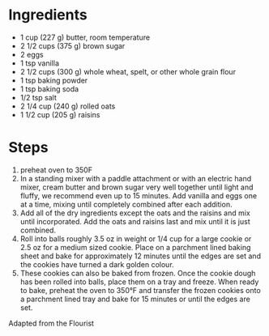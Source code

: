 # Ingredients

* 1 cup (227 g) butter, room temperature
* 2 1/2 cups (375 g) brown sugar
* 2 eggs 
* 1 tsp vanilla 
* 2 1/2 cups (300 g) whole wheat, spelt, or other whole grain flour
* 1 tsp baking powder 
* 1 tsp baking soda 
* 1/2 tsp salt 
* 2 1/4 cup (240 g) rolled oats 
* 1 1/2 cup (205 g) raisins

# Steps

1. preheat oven to 350F
2. In a standing mixer with a paddle attachment or with an electric hand mixer, cream butter and brown sugar very well together until light and fluffy, we recommend even up to 15 minutes. Add vanilla and eggs one at a time, mixing until completely combined after each addition. 
3. Add all of the dry ingredients except the oats and the raisins and mix until incorporated. Add the oats and raisins last and mix until it is just combined. 
4. Roll into balls roughly 3.5 oz in weight or 1/4 cup for a large cookie or 2.5 oz for a medium sized cookie. Place on a parchment lined baking sheet and bake for approximately 12 minutes until the edges are set and the cookies have turned a dark golden colour.
5. These cookies can also be baked from frozen. Once the cookie dough has been rolled into balls, place them on a tray and freeze. When ready to bake, preheat the oven to 350°F and transfer the frozen cookies onto a parchment lined tray and bake for 15 minutes or until the edges are set.

Adapted from the Flourist
